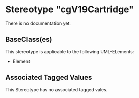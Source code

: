 
[comment]: <> (THIS FILE IS GENERATED AS LONG AS THIS LINE EXISTS)

# Stereotype "cgV19Cartridge"

There is no documentation yet.


## BaseClass(es)
This stereotype is applicable to the following UML-ELements:

* Element


## Associated Tagged Values
This Stereotype has no associated tagged vales.
